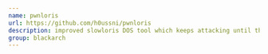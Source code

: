 ```yaml
---
name: pwnloris
url: https://github.com/h0ussni/pwnloris
description: improved slowloris DOS tool which keeps attacking until the server starts getting exhausted. URL : https://github.com/h0ussni/pwnloris Groups : blackarch blackarch-dos
group: blackarch
---
```


